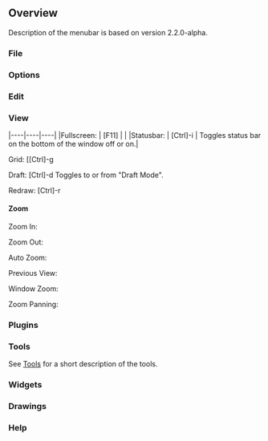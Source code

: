 ## Overview ##
Description of the menubar is based on version 2.2.0-alpha.

### File ###

### Options ###

### Edit ###

### View ###

|----|----|----|
|Fullscreen: | [F11] | |
|Statusbar: | [Ctrl]-i | Toggles status bar on the bottom of the window off or on.|

Grid: [[Ctrl]-g

Draft:  [Ctrl]-d Toggles to or from "Draft Mode".

Redraw: [Ctrl]-r

#### Zoom ####

Zoom In: 

Zoom Out: 

Auto Zoom: 

Previous View: 

Window Zoom:

Zoom Panning: 

### Plugins ###

### Tools ###
See [Tools](./refTools.md) for a short description of the tools.

### Widgets ###

### Drawings ###

### Help ###
